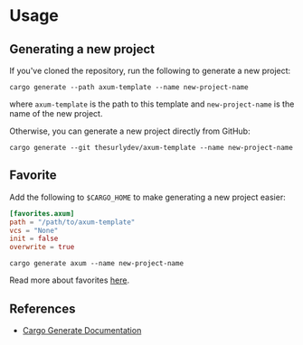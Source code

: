 # Usage

## Generating a new project

If you've cloned the repository, run the following to generate a new project:

```shell
cargo generate --path axum-template --name new-project-name
```

where `axum-template` is the path to this template and `new-project-name` is the name of the new project.

Otherwise, you can generate a new project directly from GitHub:

```shell
cargo generate --git thesurlydev/axum-template --name new-project-name
```

## Favorite

Add the following to `$CARGO_HOME` to make generating a new project easier:
```toml
[favorites.axum]
path = "/path/to/axum-template"
vcs = "None"
init = false
overwrite = true
```

```shell
cargo generate axum --name new-project-name
```

Read more about favorites [here](https://cargo-generate.github.io/cargo-generate/favorites.html).

## References

- [Cargo Generate Documentation](https://cargo-generate.github.io/cargo-generate/)